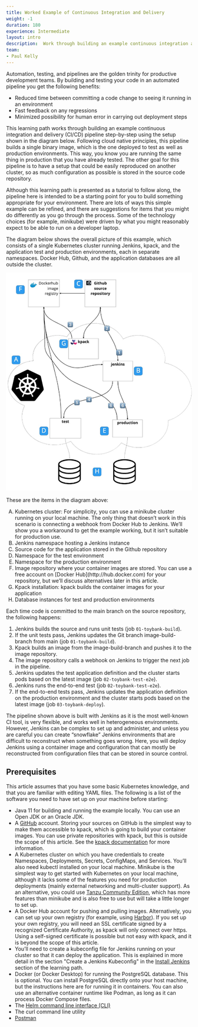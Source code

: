 ```yaml
---
title: Worked Example of Continuous Integration and Delivery
weight: -1
duration: 180
experience: Intermediate
layout: intro
description:  Work through building an example continuous integration and delivery (CI/CD) pipeline step-by-step 
team:
- Paul Kelly
---
```


Automation, testing, and pipelines are the golden trinity for productive development teams. By building and testing your code in an automated pipeline you get the following benefits: 



* Reduced time between committing a code change to seeing it running in an environment
* Fast feedback on any regressions
* Minimized possibility for human error in carrying out deployment steps

This learning path works through building an example continuous integration and delivery (CI/CD) pipeline step-by-step using the setup shown in the diagram below. Following cloud native principles, this pipeline builds a single binary image, which is the one deployed to test as well as production environments. This way, you know you are running the same thing in production that you have already tested. The other goal for this pipeline is to have a setup that could be easily reproduced on another cluster, so as much configuration as possible is stored in the source code repository. 

Although this learning path is presented as a tutorial to follow along, the pipeline here is intended to be a starting point for you to build something appropriate for your environment. There are lots of ways this simple example can be refined, and there are suggestions for items that you might do differently as you go through the process. Some of the technology choices (for example, minikube) were driven by what you might reasonably expect to be able to run on a developer laptop. 

The diagram below shows the overall picture of this example, which consists of a single Kubernetes cluster running Jenkins, kpack, and the application test and production environments, each in separate namespaces. Docker Hub, Github, and the application databases are all outside the cluster. 

![alt_text](images/image1.jpg "image_tooltip")

These are the items in the diagram above: 

<ol type="A">
    <li>Kubernetes cluster: For simplicity, you can use a minikube cluster running on your local machine. The only thing that doesn’t work in this scenario is connecting a webhook from Docker Hub to Jenkins. We’ll show you a workaround to get the example working, but it isn’t suitable for production use.</li>
    <li>Jenkins namespace hosting a Jenkins instance</li>
    <li>Source code for the application stored in the Github repository</li>
    <li>Namespace for the test environment</li>
    <li>Namespace for the production environment</li>   
    <li>Image repository where your container images are stored. You can use a free account on [Docker Hub](http://hub.docker.com) for your repository, but we’ll discuss alternatives later in this article.</li>
    <li>Kpack installation: kpack builds the container images for your application</li> 
    <li>Database instances for test and production environments</li>
</ol>

Each time code is committed to the main branch on the source repository, the following happens: 



1. Jenkins builds the source and runs unit tests (job `01-toybank-build`). 
2. If the unit tests pass, Jenkins updates the Git branch image-build-branch from main (job `01-toybank-build`). 
3. Kpack builds an image from the image-build-branch and pushes it to the image repository. 
4. The image repository calls a webhook on Jenkins to trigger the next job in the pipeline.
5. Jenkins updates the test application definition and the cluster starts pods based on the latest image (job `02-toybank-test-e2e`).
6. Jenkins runs the end-to-end test (job `02-toybank-test-e2e`). 
7. If the end-to-end tests pass, Jenkins updates the application definition on the production environment and the cluster starts pods based on the latest image (job `03-toybank-deploy`).

The pipeline shown above is built with Jenkins as it is the most well-known CI tool, is very flexible, and works well in heterogeneous environments. However, Jenkins can be complex to set up and administer, and unless you are careful you can create “snowflake” Jenkins environments that are difficult to reconstruct when something goes wrong. Here, you will deploy Jenkins using a container image and configuration that can mostly be reconstructed from configuration files that can be stored in source control.


## Prerequisites

This article assumes that you have some basic Kubernetes knowledge, and that you are familiar with editing YAML files. The following is a list of the software you need to have set up on your machine before starting: 



* Java 11 for building and running the example locally. You can use an Open JDK or an Oracle JDK. 
* A [GitHub](http://github.com) account. Storing your sources on GitHub is the simplest way to make them accessible to kpack, which is going to build your container images. You can use private repositories with kpack, but this is outside the scope of this article. See the [kpack documentation](https://buildpacks.io/docs/tools/kpack/) for more information. 
* A Kubernetes cluster on which you have credentials to create Namespaces, Deployments, Secrets, ConfigMaps, and Services. You’ll also need kubectl installed on your local machine. Minikube is the simplest way to get started with Kubernetes on your local machine, although it lacks some of the features you need for production deployments (mainly external networking and multi-cluster support). As an alternative, you could use [Tanzu Community Edition](https://tanzucommunityedition.io/), which has more features than minikube and is also free to use but will take a little longer to set up. 
* A Docker Hub account for pushing and pulling images. Alternatively, you can set up your own registry (for example, using [Harbor](https://goharbor.io/)). If you set up your own registry, you will need an SSL certificate signed by a recognized Certificate Authority, as kpack will only connect over https. Using a self-signed certificate is possible but not easy with kpack, and it is beyond the scope of this article. 
* You’ll need to create a kubeconfig file for Jenkins running on your cluster so that it can deploy the application. This is explained in more detail in the section "Create a Jenkins Kubeconfig" in the [Install Jenkins](/learningpaths/worked-example-of-continuous-integration-and-delivery/install-jenkins/) section of the learning path. 
* Docker (or Docker Desktop) for running the PostgreSQL database. This is optional. You can install PostgreSQL directly onto your host machine, but the instructions here are for running it in containers. You can also use an alternative container runtime like Podman, as long as it can process Docker Compose files. 
* The [Helm command line interface (CLI)](https://helm.sh/docs/intro/quickstart/) 
* The curl command line utility 
* [Postman](https://www.postman.com/downloads/) 

